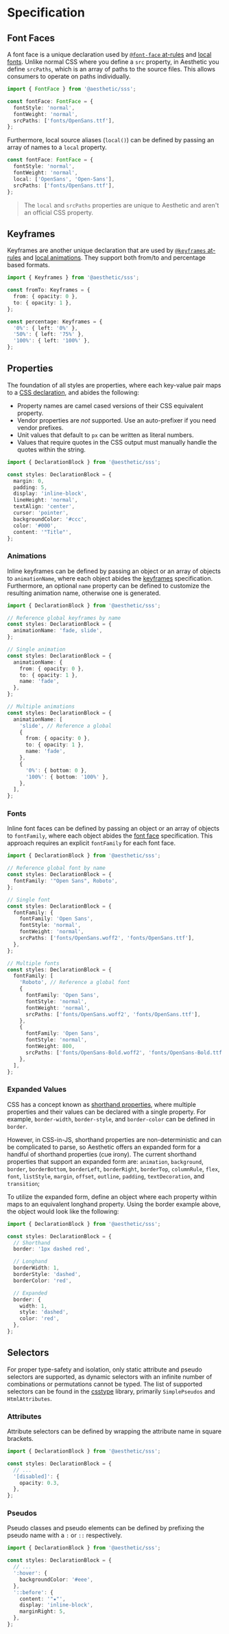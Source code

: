 # Specification

## Font Faces

A font face is a unique declaration used by [`@font-face` at-rules](./global.md#font-face) and
[local fonts](#fonts). Unlike normal CSS where you define a `src` property, in Aesthetic you define
`srcPaths`, which is an array of paths to the source files. This allows consumers to operate on
paths individually.

```ts
import { FontFace } from '@aesthetic/sss';

const fontFace: FontFace = {
  fontStyle: 'normal',
  fontWeight: 'normal',
  srcPaths: ['fonts/OpenSans.ttf'],
};
```

Furthermore, local source aliases (`local()`) can be defined by passing an array of names to a
`local` property.

```ts
const fontFace: FontFace = {
  fontStyle: 'normal',
  fontWeight: 'normal',
  local: ['OpenSans', 'Open-Sans'],
  srcPaths: ['fonts/OpenSans.ttf'],
};
```

> The `local` and `srcPaths` properties are unique to Aesthetic and aren't an official CSS property.

## Keyframes

Keyframes are another unique declaration that are used by
[`@keyframes` at-rules](./global.md#keyframes) and [local animations](#animations). They support
both from/to and percentage based formats.

```ts
import { Keyframes } from '@aesthetic/sss';

const fromTo: Keyframes = {
  from: { opacity: 0 },
  to: { opacity: 1 },
};

const percentage: Keyframes = {
  '0%': { left: '0%' },
  '50%': { left: '75%' },
  '100%': { left: '100%' },
};
```

## Properties

The foundation of all styles are properties, where each key-value pair maps to a
[CSS declaration](https://developer.mozilla.org/en-US/docs/Web/CSS/Syntax#CSS_declarations), and
abides the following:

- Property names are camel cased versions of their CSS equivalent property.
- Vendor properties are _not_ supported. Use an auto-prefixer if you need vendor prefixes.
- Unit values that default to `px` can be written as literal numbers.
- Values that require quotes in the CSS output must manually handle the quotes within the string.

```ts
import { DeclarationBlock } from '@aesthetic/sss';

const styles: DeclarationBlock = {
  margin: 0,
  padding: 5,
  display: 'inline-block',
  lineHeight: 'normal',
  textAlign: 'center',
  cursor: 'pointer',
  backgroundColor: '#ccc',
  color: '#000',
  content: '"Title"',
};
```

### Animations

Inline keyframes can be defined by passing an object or an array of objects to `animationName`,
where each object abides the [keyframes](#keyframes) specification. Furthermore, an optional `name`
property can be defined to customize the resulting animation name, otherwise one is generated.

```ts
import { DeclarationBlock } from '@aesthetic/sss';

// Reference global keyframes by name
const styles: DeclarationBlock = {
  animationName: 'fade, slide',
};

// Single animation
const styles: DeclarationBlock = {
  animationName: {
    from: { opacity: 0 },
    to: { opacity: 1 },
    name: 'fade',
  },
};

// Multiple animations
const styles: DeclarationBlock = {
  animationName: [
    'slide', // Reference a global
    {
      from: { opacity: 0 },
      to: { opacity: 1 },
      name: 'fade',
    },
    {
      '0%': { bottom: 0 },
      '100%': { bottom: '100%' },
    },
  ],
};
```

### Fonts

Inline font faces can be defined by passing an object or an array of objects to `fontFamily`, where
each object abides the [font face](#font-face) specification. This approach requires an explicit
`fontFamily` for each font face.

```ts
import { DeclarationBlock } from '@aesthetic/sss';

// Reference global font by name
const styles: DeclarationBlock = {
  fontFamily: '"Open Sans", Roboto',
};

// Single font
const styles: DeclarationBlock = {
  fontFamily: {
    fontFamily: 'Open Sans',
    fontStyle: 'normal',
    fontWeight: 'normal',
    srcPaths: ['fonts/OpenSans.woff2', 'fonts/OpenSans.ttf'],
  },
};

// Multiple fonts
const styles: DeclarationBlock = {
  fontFamily: [
    'Roboto', // Reference a global font
    {
      fontFamily: 'Open Sans',
      fontStyle: 'normal',
      fontWeight: 'normal',
      srcPaths: ['fonts/OpenSans.woff2', 'fonts/OpenSans.ttf'],
    },
    {
      fontFamily: 'Open Sans',
      fontStyle: 'normal',
      fontWeight: 800,
      srcPaths: ['fonts/OpenSans-Bold.woff2', 'fonts/OpenSans-Bold.ttf'],
    },
  ],
};
```

### Expanded Values

CSS has a concept known as
[shorthand properties](https://developer.mozilla.org/en-US/docs/Web/CSS/Shorthand_properties), where
multiple properties and their values can be declared with a single property. For example,
`border-width`, `border-style`, and `border-color` can be defined in `border`.

However, in CSS-in-JS, shorthand properties are non-deterministic and can be complicated to parse,
so Aesthetic offers an expanded form for a handful of shorthand properties (cue irony). The current
shorthand properties that support an expanded form are: `animation`, `background`, `border`,
`borderBottom`, `borderLeft`, `borderRight`, `borderTop`, `columnRule`, `flex`, `font`, `listStyle`,
`margin`, `offset`, `outline`, `padding`, `textDecoration`, and `transition`;

To utilize the expanded form, define an object where each property within maps to an equivalent
longhand property. Using the border example above, the object would look like the following:

```ts
import { DeclarationBlock } from '@aesthetic/sss';

const styles: DeclarationBlock = {
  // Shorthand
  border: '1px dashed red',

  // Longhand
  borderWidth: 1,
  borderStyle: 'dashed',
  borderColor: 'red',

  // Expanded
  border: {
    width: 1,
    style: 'dashed',
    color: 'red',
  },
};
```

## Selectors

For proper type-safety and isolation, only static attribute and pseudo selectors are supported, as
dynamic selectors with an infinite number of combinations or permutations cannot be typed. The list
of supported selectors can be found in the [csstype](https://github.com/frenic/csstype) library,
primarily `SimplePseudos` and `HtmlAttributes`.

### Attributes

Attribute selectors can be defined by wrapping the attribute name in square brackets.

```ts
import { DeclarationBlock } from '@aesthetic/sss';

const styles: DeclarationBlock = {
  // ...
  '[disabled]': {
    opacity: 0.3,
  },
};
```

### Pseudos

Pseudo classes and pseudo elements can be defined by prefixing the pseudo name with a `:` or `::`
respectively.

```ts
import { DeclarationBlock } from '@aesthetic/sss';

const styles: DeclarationBlock = {
  // ...
  ':hover': {
    backgroundColor: '#eee',
  },
  '::before': {
    content: '"★"',
    display: 'inline-block',
    marginRight: 5,
  },
};
```
